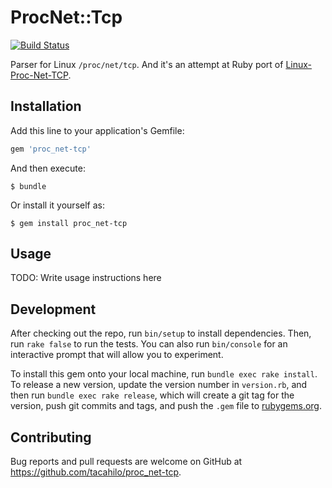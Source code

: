 # ProcNet::Tcp

[![Build Status](https://travis-ci.org/tacahilo/proc_net-tcp.svg?branch=master)](https://travis-ci.org/tacahilo/proc_net-tcp)

Parser for Linux `/proc/net/tcp`.
And it's an attempt at Ruby port of [Linux-Proc-Net-TCP](http://search.cpan.org/~salva/Linux-Proc-Net-TCP/).

## Installation

Add this line to your application's Gemfile:

```ruby
gem 'proc_net-tcp'
```

And then execute:

    $ bundle

Or install it yourself as:

    $ gem install proc_net-tcp

## Usage

TODO: Write usage instructions here

## Development

After checking out the repo, run `bin/setup` to install dependencies. Then, run `rake false` to run the tests. You can also run `bin/console` for an interactive prompt that will allow you to experiment.

To install this gem onto your local machine, run `bundle exec rake install`. To release a new version, update the version number in `version.rb`, and then run `bundle exec rake release`, which will create a git tag for the version, push git commits and tags, and push the `.gem` file to [rubygems.org](https://rubygems.org).

## Contributing

Bug reports and pull requests are welcome on GitHub at https://github.com/tacahilo/proc_net-tcp.

